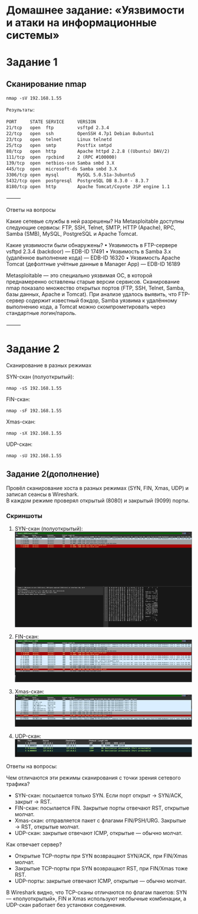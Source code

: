 # Домашнее задание: «Уязвимости и атаки на информационные системы»

# Задание 1

## Сканирование nmap

```
nmap -sV 192.168.1.55

Результаты:

PORT     STATE SERVICE     VERSION
21/tcp   open  ftp         vsftpd 2.3.4
22/tcp   open  ssh         OpenSSH 4.7p1 Debian 8ubuntu1
23/tcp   open  telnet      Linux telnetd
25/tcp   open  smtp        Postfix smtpd
80/tcp   open  http        Apache httpd 2.2.8 ((Ubuntu) DAV/2)
111/tcp  open  rpcbind     2 (RPC #100000)
139/tcp  open  netbios-ssn Samba smbd 3.X
445/tcp  open  microsoft-ds Samba smbd 3.X
3306/tcp open  mysql       MySQL 5.0.51a-3ubuntu5
5432/tcp open  postgresql  PostgreSQL DB 8.3.0 - 8.3.7
8180/tcp open  http        Apache Tomcat/Coyote JSP engine 1.1
```

⸻

Ответы на вопросы

Какие сетевые службы в ней разрешены?
На Metasploitable доступны следующие сервисы: FTP, SSH, Telnet, SMTP, HTTP (Apache), RPC, Samba (SMB), MySQL, PostgreSQL и Apache Tomcat.

Какие уязвимости были обнаружены?
	•	Уязвимость в FTP-сервере vsftpd 2.3.4 (backdoor) — EDB-ID 17491
	•	Уязвимость в Samba 3.x (удалённое выполнение кода) — EDB-ID 16320
	•	Уязвимость Apache Tomcat (дефолтные учётные данные в Manager App) — EDB-ID 16189

Metasploitable — это специально уязвимая ОС, в которой преднамеренно оставлены старые версии сервисов. Сканирование nmap показало множество открытых портов (FTP, SSH, Telnet, Samba, базы данных, Apache и Tomcat).
При анализе удалось выявить, что FTP-сервер содержит известный бэкдор, Samba уязвима к удалённому выполнению кода, а Tomcat можно скомпрометировать через стандартные логин/пароль.

⸻

# Задание 2

Сканирование в разных режимах

SYN-скан (полуоткрытый):
```
nmap -sS 192.168.1.55
```

FIN-скан:
```
nmap -sF 192.168.1.55
```

Xmas-скан:
```
nmap -sX 192.168.1.55
```

UDP-скан:
```
nmap -sU 192.168.1.55
```

## Задание 2(дополнение)

Провёл сканирование хоста в разных режимах (SYN, FIN, Xmas, UDP) и записал сеансы в Wireshark.  
В каждом режиме проверял открытый (8080) и закрытый (9099) порты.

### Скриншоты
1. SYN-скан (полуоткрытый):  
![](screenshot/syn_scan.png)

2. FIN-скан:  
![](screenshot/fin_scan.png)

3. Xmas-скан:  
![](screenshot/xmas_scan.png)

4. UDP-скан:  
![](screenshot/udp_scan.png)

Ответы на вопросы:

Чем отличаются эти режимы сканирования с точки зрения сетевого трафика?
- SYN-скан: посылается только SYN. Если порт открыт → SYN/ACK, закрыт → RST.
- FIN-скан: посылается FIN. Закрытые порты отвечают RST, открытые молчат.
- Xmas-скан: отправляется пакет с флагами FIN/PSH/URG. Закрытые → RST, открытые молчат.
- UDP-скан: закрытые отвечают ICMP, открытые — обычно молчат.

Как отвечает сервер?
- Открытые TCP-порты при SYN возвращают SYN/ACK, при FIN/Xmas молчат.
- Закрытые TCP-порты при SYN возвращают RST, при FIN/Xmas тоже RST.
- UDP-порты: закрытые отвечают ICMP, открытые — обычно молчат.

В Wireshark видно, что TCP-сканы отличаются по флагам пакетов: SYN — «полуоткрытый», FIN и Xmas используют необычные комбинации, а UDP-скан работает без установки соединения.
